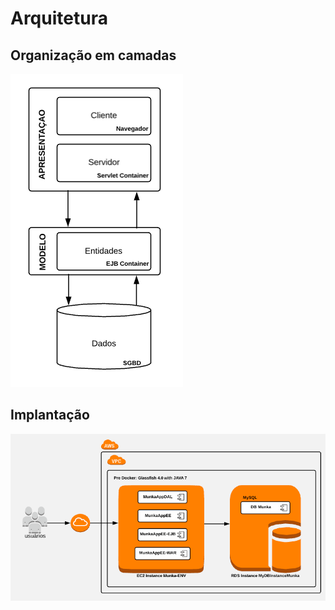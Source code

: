 # Arquitetura

## Organização em camadas

![](Camadas.png)

## Implantação

![](DiagramaImplantacao.png)
